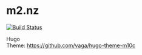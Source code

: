 # m2.nz

[![Build Status](https://ci.tinker.nz/api/badges/idanoo/m2.nz/status.svg)](https://ci.tinker.nz/idanoo/m2.nz) 
    
Hugo    
Theme: https://github.com/vaga/hugo-theme-m10c
